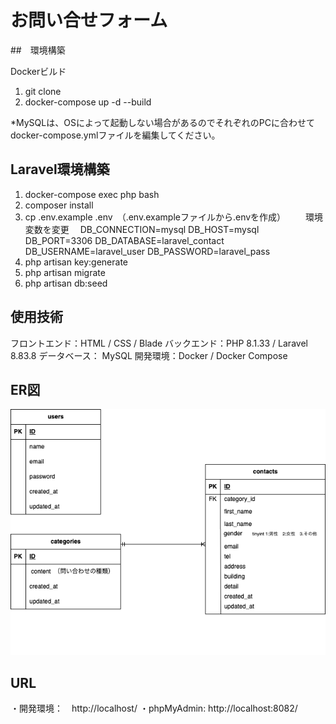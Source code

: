 # お問い合せフォーム

##　環境構築

Dockerビルド
1. git clone
2. docker-compose up -d --build

*MySQLは、OSによって起動しない場合があるのでそれぞれのPCに合わせてdocker-compose.ymlファイルを編集してください。


## Laravel環境構築

1. docker-compose exec php bash
2. composer install
3. cp .env.example .env　（.env.exampleファイルから.envを作成）
　　環境変数を変更　
      DB_CONNECTION=mysql
      DB_HOST=mysql
      DB_PORT=3306
      DB_DATABASE=laravel_contact
      DB_USERNAME=laravel_user
      DB_PASSWORD=laravel_pass
4. php artisan key:generate
5. php artisan migrate
6. php artisan db:seed


## 使用技術

フロントエンド：HTML / CSS / Blade
バックエンド：PHP 8.1.33 / Laravel 8.83.8
データベース： MySQL
開発環境：Docker / Docker Compose


## ER図
![ER図](./src/images/index.drawio.png)


## URL
・開発環境：　http://localhost/
・phpMyAdmin: http://localhost:8082/




